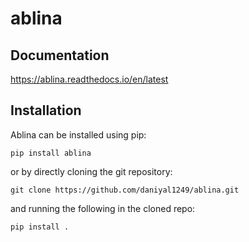 # ablina

## Documentation

https://ablina.readthedocs.io/en/latest

## Installation

Ablina can be installed using pip:

    pip install ablina

or by directly cloning the git repository:

    git clone https://github.com/daniyal1249/ablina.git

and running the following in the cloned repo:

    pip install .
